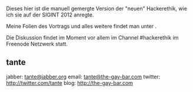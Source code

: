 Dieses hier ist die manuell gemergte Version der "neuen" Hackerethik, wie ich sie auf der SIGINT 2012 anregte.

Meine Folien des Vortrags und alles weitere findet man unter [](http://the-gay-bar.com/2012/05/20/eine-neue-hackerethik-sigint-2012/).

Die Diskussion findet im Moment vor allem im Channel #hackerethik im Freenode Netzwerk statt.

tante
--
jabber:  tante@jabber.org
email:   tante@the-gay-bar.com
twitter: http://twitter.com/tante
blog:    http://the-gay-bar.com
